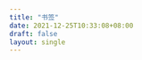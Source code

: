 ```yaml
---
title: "书签"
date: 2021-12-25T10:33:08+08:00
draft: false
layout: single
---
```


<div id="bookmarks_container"></div>

<script>
  document.addEventListener("DOMContentLoaded", function () {
    const PER_PAGE = 50;

    async function fetchBookmarks(page = 0) {
      const raindropUrl = `https://api.raindrop.io/v1/raindrops/34199304?sort=-created&search=type:link&perpage=${PER_PAGE}&page=${page}`;
      const req = await fetch(
        `https://cors.bridged.cc/${raindropUrl}`, // 使用新的代理服务
        {
          headers: {
            Authorization: `Bearer d7e078a0-3f49-4419-981a-8695c399b0d8`,
          },
        }
      );

      if (!req.ok) {
        console.error("Failed to fetch bookmarks:", req.statusText);
        return [];
      }

      const data = await req.json();

      return data?.items.map((item) => ({
        _id: item._id,
        title: item.title,
        link: item.link,
        cover: item.cover,
        tags: item.tags,
        created: new Date(item.created * 1000).toLocaleDateString(),
        lastUpdate: new Date(item.lastUpdate * 1000).toLocaleDateString(),
      }));
    }

    async function displayBookmarks() {
      const bookmarksContainer = document.getElementById("bookmarks_container");
      const bookmarks = await fetchBookmarks();

      bookmarks.forEach((bookmark) => {
        const bookmarkElem = document.createElement("div");
        bookmarkElem.innerHTML = `
            <h3>${bookmark.title}</h3>
            <a href="${bookmark.link}">${bookmark.link}</a>
            <p>Created: ${bookmark.created}</p>
            <p>Last Update: ${bookmark.lastUpdate}</p>
          `;
        bookmarksContainer.appendChild(bookmarkElem);
      });
    }

    displayBookmarks();
  });
</script>
